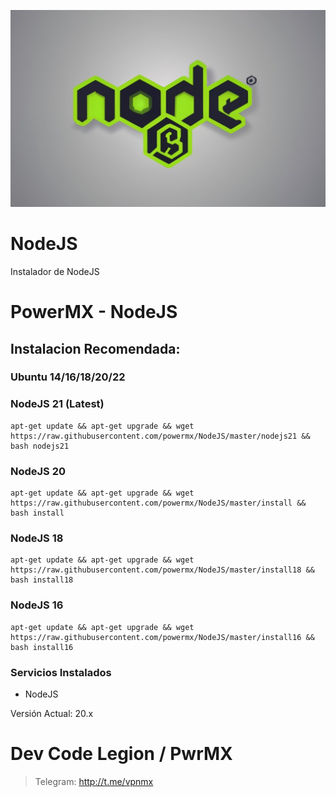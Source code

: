 ![](https://raw.githubusercontent.com/powermx/dl/master/nodejs.jpeg)

# NodeJS
Instalador de NodeJS

PowerMX - NodeJS
=========
## Instalacion Recomendada:
### Ubuntu 14/16/18/20/22

### NodeJS 21 (Latest)
```
apt-get update && apt-get upgrade && wget https://raw.githubusercontent.com/powermx/NodeJS/master/nodejs21 && bash nodejs21
```

### NodeJS 20
```
apt-get update && apt-get upgrade && wget https://raw.githubusercontent.com/powermx/NodeJS/master/install && bash install
```

### NodeJS 18
```
apt-get update && apt-get upgrade && wget https://raw.githubusercontent.com/powermx/NodeJS/master/install18 && bash install18
```

### NodeJS 16
```
apt-get update && apt-get upgrade && wget https://raw.githubusercontent.com/powermx/NodeJS/master/install16 && bash install16
```

### Servicios Instalados
* NodeJS 

Versión Actual: 20.x

Dev Code Legion / PwrMX
=========

> Telegram: http://t.me/vpnmx
